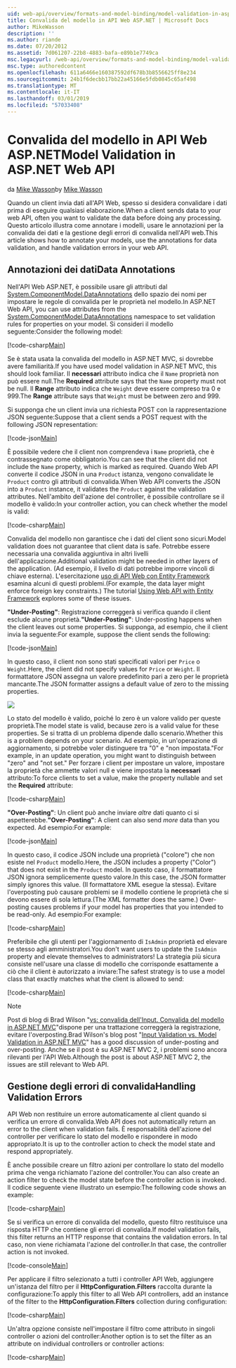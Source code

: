 ```yaml
---
uid: web-api/overview/formats-and-model-binding/model-validation-in-aspnet-web-api
title: Convalida del modello in API Web ASP.NET | Microsoft Docs
author: MikeWasson
description: ''
ms.author: riande
ms.date: 07/20/2012
ms.assetid: 7d061207-22b8-4883-bafa-e89b1e7749ca
msc.legacyurl: /web-api/overview/formats-and-model-binding/model-validation-in-aspnet-web-api
msc.type: authoredcontent
ms.openlocfilehash: 611a6466e160387592df678b3b8556625ff8e234
ms.sourcegitcommit: 24b1f6decbb17bb22a45166e5fdb0845c65af498
ms.translationtype: MT
ms.contentlocale: it-IT
ms.lasthandoff: 03/01/2019
ms.locfileid: "57033408"
---
```

<a name="model-validation-in-aspnet-web-api"></a><span data-ttu-id="4acba-102">Convalida del modello in API Web ASP.NET</span><span class="sxs-lookup"><span data-stu-id="4acba-102">Model Validation in ASP.NET Web API</span></span>
====================
<span data-ttu-id="4acba-103">da [Mike Wasson](https://github.com/MikeWasson)</span><span class="sxs-lookup"><span data-stu-id="4acba-103">by [Mike Wasson](https://github.com/MikeWasson)</span></span>

<span data-ttu-id="4acba-104">Quando un client invia dati all'API Web, spesso si desidera convalidare i dati prima di eseguire qualsiasi elaborazione.</span><span class="sxs-lookup"><span data-stu-id="4acba-104">When a client sends data to your web API, often you want to validate the data before doing any processing.</span></span> <span data-ttu-id="4acba-105">Questo articolo illustra come annotare i modelli, usare le annotazioni per la convalida dei dati e la gestione degli errori di convalida nell'API web.</span><span class="sxs-lookup"><span data-stu-id="4acba-105">This article shows how to annotate your models, use the annotations for data validation, and handle validation errors in your web API.</span></span>

## <a name="data-annotations"></a><span data-ttu-id="4acba-106">Annotazioni dei dati</span><span class="sxs-lookup"><span data-stu-id="4acba-106">Data Annotations</span></span>

<span data-ttu-id="4acba-107">Nell'API Web ASP.NET, è possibile usare gli attributi dal [System.ComponentModel.DataAnnotations](/dotnet/api/system.componentmodel.dataannotations) dello spazio dei nomi per impostare le regole di convalida per le proprietà nel modello.</span><span class="sxs-lookup"><span data-stu-id="4acba-107">In ASP.NET Web API, you can use attributes from the [System.ComponentModel.DataAnnotations](/dotnet/api/system.componentmodel.dataannotations) namespace to set validation rules for properties on your model.</span></span> <span data-ttu-id="4acba-108">Si consideri il modello seguente:</span><span class="sxs-lookup"><span data-stu-id="4acba-108">Consider the following model:</span></span>

[!code-csharp[Main](model-validation-in-aspnet-web-api/samples/sample1.cs)]

<span data-ttu-id="4acba-109">Se è stata usata la convalida del modello in ASP.NET MVC, si dovrebbe avere familiarità.</span><span class="sxs-lookup"><span data-stu-id="4acba-109">If you have used model validation in ASP.NET MVC, this should look familiar.</span></span> <span data-ttu-id="4acba-110">Il **necessari** attributo indica che il `Name` proprietà non può essere null.</span><span class="sxs-lookup"><span data-stu-id="4acba-110">The **Required** attribute says that the `Name` property must not be null.</span></span> <span data-ttu-id="4acba-111">Il **Range** attributo indica che `Weight` deve essere compreso tra 0 e 999.</span><span class="sxs-lookup"><span data-stu-id="4acba-111">The **Range** attribute says that `Weight` must be between zero and 999.</span></span>

<span data-ttu-id="4acba-112">Si supponga che un client invia una richiesta POST con la rappresentazione JSON seguente:</span><span class="sxs-lookup"><span data-stu-id="4acba-112">Suppose that a client sends a POST request with the following JSON representation:</span></span>

[!code-json[Main](model-validation-in-aspnet-web-api/samples/sample2.json)]

<span data-ttu-id="4acba-113">È possibile vedere che il client non comprendeva i `Name` proprietà, che è contrassegnato come obbligatorio.</span><span class="sxs-lookup"><span data-stu-id="4acba-113">You can see that the client did not include the `Name` property, which is marked as required.</span></span> <span data-ttu-id="4acba-114">Quando Web API converte il codice JSON in una `Product` istanza, vengono convalidate le `Product` contro gli attributi di convalida.</span><span class="sxs-lookup"><span data-stu-id="4acba-114">When Web API converts the JSON into a `Product` instance, it validates the `Product` against the validation attributes.</span></span> <span data-ttu-id="4acba-115">Nell'ambito dell'azione del controller, è possibile controllare se il modello è valido:</span><span class="sxs-lookup"><span data-stu-id="4acba-115">In your controller action, you can check whether the model is valid:</span></span>

[!code-csharp[Main](model-validation-in-aspnet-web-api/samples/sample3.cs)]

<span data-ttu-id="4acba-116">Convalida del modello non garantisce che i dati del client sono sicuri.</span><span class="sxs-lookup"><span data-stu-id="4acba-116">Model validation does not guarantee that client data is safe.</span></span> <span data-ttu-id="4acba-117">Potrebbe essere necessaria una convalida aggiuntiva in altri livelli dell'applicazione.</span><span class="sxs-lookup"><span data-stu-id="4acba-117">Additional validation might be needed in other layers of the application.</span></span> <span data-ttu-id="4acba-118">(Ad esempio, il livello di dati potrebbe imporre vincoli di chiave esterna). L'esercitazione [uso di API Web con Entity Framework](../data/using-web-api-with-entity-framework/part-1.md) esamina alcuni di questi problemi.</span><span class="sxs-lookup"><span data-stu-id="4acba-118">(For example, the data layer might enforce foreign key constraints.) The tutorial [Using Web API with Entity Framework](../data/using-web-api-with-entity-framework/part-1.md) explores some of these issues.</span></span>

<span data-ttu-id="4acba-119">**"Under-Posting"**: Registrazione correggerà si verifica quando il client esclude alcune proprietà.</span><span class="sxs-lookup"><span data-stu-id="4acba-119">**"Under-Posting"**: Under-posting happens when the client leaves out some properties.</span></span> <span data-ttu-id="4acba-120">Si supponga, ad esempio, che il client invia la seguente:</span><span class="sxs-lookup"><span data-stu-id="4acba-120">For example, suppose the client sends the following:</span></span>

[!code-json[Main](model-validation-in-aspnet-web-api/samples/sample4.json)]

<span data-ttu-id="4acba-121">In questo caso, il client non sono stati specificati valori per `Price` o `Weight`.</span><span class="sxs-lookup"><span data-stu-id="4acba-121">Here, the client did not specify values for `Price` or `Weight`.</span></span> <span data-ttu-id="4acba-122">Il formattatore JSON assegna un valore predefinito pari a zero per le proprietà mancante.</span><span class="sxs-lookup"><span data-stu-id="4acba-122">The JSON formatter assigns a default value of zero to the missing properties.</span></span>

![](model-validation-in-aspnet-web-api/_static/image1.png)

<span data-ttu-id="4acba-123">Lo stato del modello è valido, poiché lo zero è un valore valido per queste proprietà.</span><span class="sxs-lookup"><span data-stu-id="4acba-123">The model state is valid, because zero is a valid value for these properties.</span></span> <span data-ttu-id="4acba-124">Se si tratta di un problema dipende dallo scenario.</span><span class="sxs-lookup"><span data-stu-id="4acba-124">Whether this is a problem depends on your scenario.</span></span> <span data-ttu-id="4acba-125">Ad esempio, in un'operazione di aggiornamento, si potrebbe voler distinguere tra "0" e "non impostata."</span><span class="sxs-lookup"><span data-stu-id="4acba-125">For example, in an update operation, you might want to distinguish between "zero" and "not set."</span></span> <span data-ttu-id="4acba-126">Per forzare i client per impostare un valore, impostare la proprietà che ammette valori null e viene impostata la **necessari** attributo:</span><span class="sxs-lookup"><span data-stu-id="4acba-126">To force clients to set a value, make the property nullable and set the **Required** attribute:</span></span>

[!code-csharp[Main](model-validation-in-aspnet-web-api/samples/sample5.cs?highlight=1-2)]

<span data-ttu-id="4acba-127">**"Over-Posting"**: Un client può anche inviare *altre* dati quanto ci si aspetterebbe.</span><span class="sxs-lookup"><span data-stu-id="4acba-127">**"Over-Posting"**: A client can also send *more* data than you expected.</span></span> <span data-ttu-id="4acba-128">Ad esempio:</span><span class="sxs-lookup"><span data-stu-id="4acba-128">For example:</span></span>

[!code-json[Main](model-validation-in-aspnet-web-api/samples/sample6.json)]

<span data-ttu-id="4acba-129">In questo caso, il codice JSON include una proprietà ("colore") che non esiste nel `Product` modello.</span><span class="sxs-lookup"><span data-stu-id="4acba-129">Here, the JSON includes a property ("Color") that does not exist in the `Product` model.</span></span> <span data-ttu-id="4acba-130">In questo caso, il formattatore JSON ignora semplicemente questo valore.</span><span class="sxs-lookup"><span data-stu-id="4acba-130">In this case, the JSON formatter simply ignores this value.</span></span> <span data-ttu-id="4acba-131">(Il formattatore XML esegue la stessa). Evitare l'overposting può causare problemi se il modello contiene le proprietà che si devono essere di sola lettura.</span><span class="sxs-lookup"><span data-stu-id="4acba-131">(The XML formatter does the same.) Over-posting causes problems if your model has properties that you intended to be read-only.</span></span> <span data-ttu-id="4acba-132">Ad esempio:</span><span class="sxs-lookup"><span data-stu-id="4acba-132">For example:</span></span>

[!code-csharp[Main](model-validation-in-aspnet-web-api/samples/sample7.cs)]

<span data-ttu-id="4acba-133">Preferibile che gli utenti per l'aggiornamento di `IsAdmin` proprietà ed elevare se stesso agli amministratori.</span><span class="sxs-lookup"><span data-stu-id="4acba-133">You don't want users to update the `IsAdmin` property and elevate themselves to administrators!</span></span> <span data-ttu-id="4acba-134">La strategia più sicura consiste nell'usare una classe di modello che corrisponde esattamente a ciò che il client è autorizzato a inviare:</span><span class="sxs-lookup"><span data-stu-id="4acba-134">The safest strategy is to use a model class that exactly matches what the client is allowed to send:</span></span>

[!code-csharp[Main](model-validation-in-aspnet-web-api/samples/sample8.cs)]

> [!NOTE]
> <span data-ttu-id="4acba-135">Post di blog di Brad Wilson "[vs: convalida dell'Input. Convalida del modello in ASP.NET MVC](http://bradwilson.typepad.com/blog/2010/01/input-validation-vs-model-validation-in-aspnet-mvc.html)"dispone per una trattazione correggerà la registrazione, evitare l'overposting.</span><span class="sxs-lookup"><span data-stu-id="4acba-135">Brad Wilson's blog post "[Input Validation vs. Model Validation in ASP.NET MVC](http://bradwilson.typepad.com/blog/2010/01/input-validation-vs-model-validation-in-aspnet-mvc.html)" has a good discussion of under-posting and over-posting.</span></span> <span data-ttu-id="4acba-136">Anche se il post è su ASP.NET MVC 2, i problemi sono ancora rilevanti per l'API Web.</span><span class="sxs-lookup"><span data-stu-id="4acba-136">Although the post is about ASP.NET MVC 2, the issues are still relevant to Web API.</span></span>


## <a name="handling-validation-errors"></a><span data-ttu-id="4acba-137">Gestione degli errori di convalida</span><span class="sxs-lookup"><span data-stu-id="4acba-137">Handling Validation Errors</span></span>

<span data-ttu-id="4acba-138">API Web non restituire un errore automaticamente al client quando si verifica un errore di convalida.</span><span class="sxs-lookup"><span data-stu-id="4acba-138">Web API does not automatically return an error to the client when validation fails.</span></span> <span data-ttu-id="4acba-139">È responsabilità dell'azione del controller per verificare lo stato del modello e rispondere in modo appropriato.</span><span class="sxs-lookup"><span data-stu-id="4acba-139">It is up to the controller action to check the model state and respond appropriately.</span></span>

<span data-ttu-id="4acba-140">È anche possibile creare un filtro azioni per controllare lo stato del modello prima che venga richiamato l'azione del controller.</span><span class="sxs-lookup"><span data-stu-id="4acba-140">You can also create an action filter to check the model state before the controller action is invoked.</span></span> <span data-ttu-id="4acba-141">Il codice seguente viene illustrato un esempio:</span><span class="sxs-lookup"><span data-stu-id="4acba-141">The following code shows an example:</span></span>

[!code-csharp[Main](model-validation-in-aspnet-web-api/samples/sample9.cs)]

<span data-ttu-id="4acba-142">Se si verifica un errore di convalida del modello, questo filtro restituisce una risposta HTTP che contiene gli errori di convalida.</span><span class="sxs-lookup"><span data-stu-id="4acba-142">If model validation fails, this filter returns an HTTP response that contains the validation errors.</span></span> <span data-ttu-id="4acba-143">In tal caso, non viene richiamata l'azione del controller.</span><span class="sxs-lookup"><span data-stu-id="4acba-143">In that case, the controller action is not invoked.</span></span>

[!code-console[Main](model-validation-in-aspnet-web-api/samples/sample10.cmd)]

<span data-ttu-id="4acba-144">Per applicare il filtro selezionato a tutti i controller API Web, aggiungere un'istanza del filtro per il **HttpConfiguration.Filters** raccolta durante la configurazione:</span><span class="sxs-lookup"><span data-stu-id="4acba-144">To apply this filter to all Web API controllers, add an instance of the filter to the **HttpConfiguration.Filters** collection during configuration:</span></span>

[!code-csharp[Main](model-validation-in-aspnet-web-api/samples/sample11.cs)]

<span data-ttu-id="4acba-145">Un'altra opzione consiste nell'impostare il filtro come attributo in singoli controller o azioni del controller:</span><span class="sxs-lookup"><span data-stu-id="4acba-145">Another option is to set the filter as an attribute on individual controllers or controller actions:</span></span>

[!code-csharp[Main](model-validation-in-aspnet-web-api/samples/sample12.cs)]
